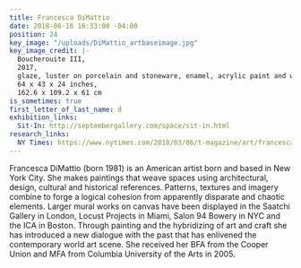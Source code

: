 ```yaml
---
title: Francesca DiMattio
date: 2018-06-16 16:33:00 -04:00
position: 24
key_image: "/uploads/DiMattio_artbaseimage.jpg"
key_image_credit: |-
  Boucherouite III,
  2017,
  glaze, luster on porcelain and stoneware, enamel, acrylic paint and wood,
  64 x 43 x 24 inches,
  162.6 x 109.2 x 61 cm
is_sometimes: true
first_letter_of_last_name: d
exhibition_links:
  Sit-In: http://septembergallery.com/space/sit-in.html
research_links:
  NY Times: https://www.nytimes.com/2018/03/06/t-magazine/art/francesca-dimattio-ceramics.html
---
```


Francesca DiMattio (born 1981) is an American artist born and based in New York City. She makes paintings that weave spaces using architectural, design, cultural and historical references. Patterns, textures and imagery combine to forge a logical cohesion from apparently disparate and chaotic elements. Larger mural works on canvas have been displayed in the Saatchi Gallery in London, Locust Projects in Miami, Salon 94 Bowery in NYC and the ICA in Boston. Through painting and the hybridizing of art and craft she has introduced a new dialogue with the past that has enlivened the contemporary world art scene. She received her BFA from the Cooper Union and MFA from Columbia University of the Arts in 2005.